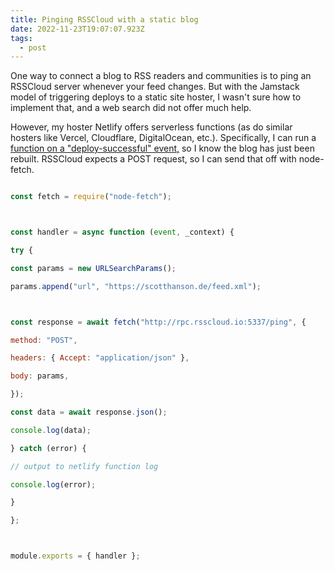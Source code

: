 ```yaml
---
title: Pinging RSSCloud with a static blog
date: 2022-11-23T19:07:07.923Z
tags:
  - post
---
```

O﻿ne way to connect a blog to RSS readers and communities is to ping an RSSCloud server whenever your feed changes. But with the Jamstack model of triggering deploys to a static site hoster, I wasn't sure how to implement that, and a web search did not offer much help.

H﻿owever, my hoster Netlify offers serverless functions (as do similar hosters like Vercel, Cloudflare, DigitalOcean, etc.).  Specifically, I can run a [function on a "deploy-successful" event,](https://docs.netlify.com/functions/trigger-on-events/) so I know the blog has just been rebuilt. RSSCloud expects a POST request, so I can send that off with node-fetch.

```js

const fetch = require("node-fetch");



const handler = async function (event, _context) {

try {

const params = new URLSearchParams();

params.append("url", "https://scotthanson.de/feed.xml");



const response = await fetch("http://rpc.rsscloud.io:5337/ping", {

method: "POST",

headers: { Accept: "application/json" },

body: params,

});

const data = await response.json();

console.log(data);

} catch (error) {

// output to netlify function log

console.log(error);

}

};



module.exports = { handler };
```
